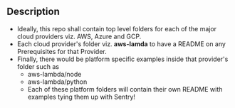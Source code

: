
## Description

 * Ideally, this repo shall contain top level folders for each of the major cloud providers viz. AWS, Azure and GCP.
 * Each cloud provider's folder viz. **aws-lamda** to have a README on any Prerequisites for that Provider.
 * Finally, there would be platform specific examples inside that provider's folder such as
   * aws-lambda/node
   * aws-lambda/python
   * Each of these platform folders will contain their own README with examples tying them up with Sentry!
